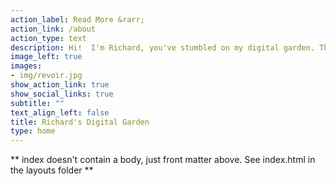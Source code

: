 ```yaml
---
action_label: Read More &rarr;
action_link: /about
action_type: text
description: Hi!  I'm Richard, you've stumbled on my digital garden. This is a personal collection of projects, many of which are in development and might take time to bloom...   
image_left: true
images:
- img/revoir.jpg
show_action_link: true
show_social_links: true
subtitle: ""
text_align_left: false
title: Richard's Digital Garden
type: home
---
```


** index doesn't contain a body, just front matter above.
See index.html in the layouts folder **
